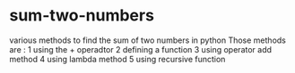 # sum-two-numbers
various methods to find the sum of two numbers in python
Those methods are :
1 using the + operadtor
2 defining a function 
3 using operator add method
4 using lambda method
5 using recursive function
